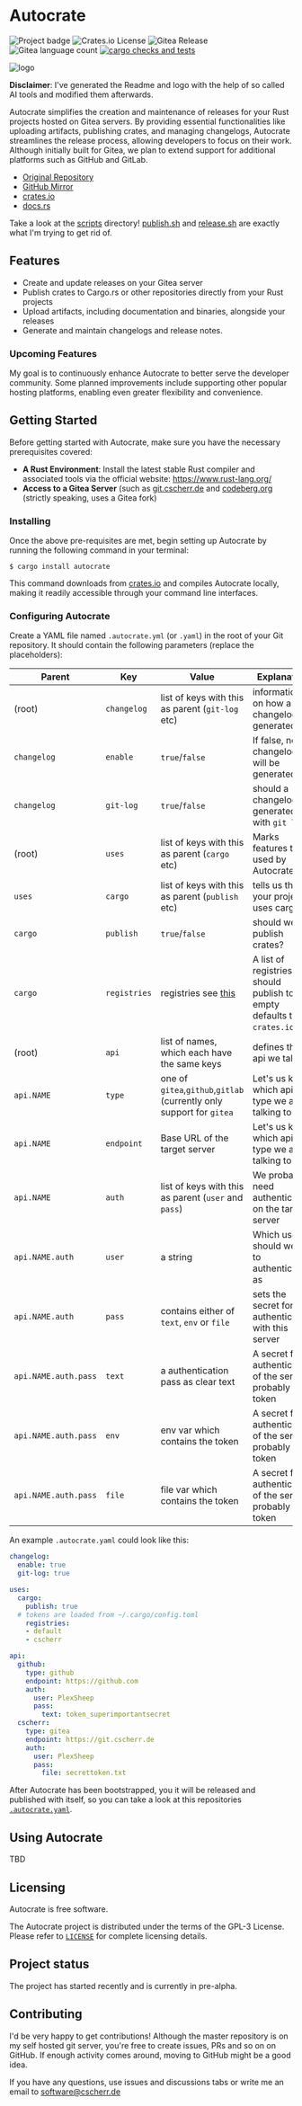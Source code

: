 # Autocrate

![Project badge](https://img.shields.io/badge/language-Rust-blue.svg)
![Crates.io License](https://img.shields.io/crates/l/autocrate)
![Gitea Release](https://img.shields.io/gitea/v/release/PlexSheep/autocrate?gitea_url=https%3A%2F%2Fgit.cscherr.de)
![Gitea language count](https://img.shields.io/gitea/languages/count/PlexSheep/autocrate?gitea_url=https%3A%2F%2Fgit.cscherr.de)
[![cargo checks and tests](https://github.com/PlexSheep/Autocrate/actions/workflows/cargo.yaml/badge.svg)](https://github.com/PlexSheep/Autocrate/actions/workflows/cargo.yaml)

![logo](data/media/autocrate.jpeg)

**Disclaimer**: I've generated the Readme and logo with the help of so called AI
tools and modified them afterwards.

Autocrate simplifies the creation and maintenance of releases for your Rust
projects hosted on Gitea servers. By providing essential functionalities
like uploading artifacts, publishing crates, and managing changelogs,
Autocrate streamlines the release process, allowing developers to focus on
their work. Although initially built for Gitea, we plan to extend support
for additional platforms such as GitHub and GitLab.

* [Original Repository](https://git.cscherr.de/PlexSheep/Autocrate)
* [GitHub Mirror](https://github.com/PlexSheep/Autocrate)
* [crates.io](https://crates.io/crates/autocrate)
* [docs.rs](https://docs.rs/crate/autocrate/)

Take a look at the [scripts](./scripts) directory! [publish.sh](scripts/publish.sh)
and [release.sh](scripts/release.sh) are exactly what I'm trying to get rid of.

## Features

* Create and update releases on your Gitea server
* Publish crates to Cargo.rs
or other repositories directly from your Rust projects
* Upload artifacts, including documentation and binaries, alongside your releases
* Generate and maintain changelogs and release notes.

### Upcoming Features

My goal is to continuously enhance Autocrate to better serve the developer
community. Some planned improvements include supporting other popular hosting
platforms, enabling even greater flexibility and convenience.

## Getting Started

Before getting started with Autocrate, make sure you have the necessary
prerequisites covered:

* **A Rust Environment**: Install the latest stable Rust compiler and
associated tools via the official website: <https://www.rust-lang.org/>
* **Access to a Gitea Server** (such as [git.cscherr.de](https://git.cscherr.de)
and [codeberg.org](https://codeberg.org) (strictly speaking, uses a Gitea fork)

### Installing

Once the above pre-requisites are met, begin setting up Autocrate by running
the following command in your terminal:

``` $ cargo install autocrate ```

This command downloads from [crates.io](https://crates.io) and compiles Autocrate
locally, making it readily accessible through your command line interfaces.

### Configuring Autocrate

Create a YAML file named `.autocrate.yml` (or `.yaml`) in the root of your Git
repository. It should contain the following parameters (replace the placeholders):

| Parent               | Key          | Value                                                                            | Explanation                                                                  |
|----------------------|--------------|----------------------------------------------------------------------------------|------------------------------------------------------------------------------|
| (root)               | `changelog`  | list of keys with this as parent (`git-log` etc)                                 | information on how a changelog is generated                                  |
| `changelog`          | `enable`     | `true`/`false`                                                                   | If false, no changelog will be generated                                     |
| `changelog`          | `git-log`    | `true`/`false`                                                                   | should a changelog be generated with `git log`?                              |
| (root)               | `uses`       | list of keys with this as parent (`cargo` etc)                                   | Marks features to be used by Autocrate                                       |
| `uses`               | `cargo`      | list of keys with this as parent (`publish` etc)                                 | tells us that your project uses cargo                                        |
| `cargo`              | `publish`    | `true`/`false`                                                                   | should we publish crates?                                                    |
| `cargo`              | `registries` | registries see [this](https://doc.rust-lang.org/cargo/reference/registries.html) | A list of registries we should publish to. If empty defaults to `crates.io`. |
| (root)               | `api`        | list of names, which each have the same keys                                     | defines the api we talk to                                                   |
| `api.NAME`           | `type`       | one of `gitea`,`github`,`gitlab` (currently only support for `gitea`             | Let's us know which api type we are talking to                               |
| `api.NAME`           | `endpoint`   | Base URL of the target server                                                    | Let's us know which api type we are talking to                               |
| `api.NAME`           | `auth`       | list of keys with this as parent (`user` and `pass`)                             | We probably need authentication on the target server                         |
| `api.NAME.auth`      | `user`       | a string                                                                         | Which user should we try to authenticate as                                  |
| `api.NAME.auth`      | `pass`       | contains either of `text`, `env` or `file`                                       | sets the secret for authentication with this server                          |
| `api.NAME.auth.pass` | `text`       | a authentication pass as clear text                                              | A secret for authentication of the server, probably a token                   |
| `api.NAME.auth.pass` | `env`        | env var which contains the token                                                 | A secret for authentication of the server, probably a token                   |
| `api.NAME.auth.pass` | `file`       | file var which contains the token                                                | A secret for authentication of the server, probably a token                   |

An example `.autocrate.yaml` could look like this:

```yaml
changelog:
  enable: true
  git-log: true

uses:
  cargo:
    publish: true
  # tokens are loaded from ~/.cargo/config.toml
    registries:
    - default
    - cscherr

api:
  github:
    type: github
    endpoint: https://github.com
    auth:
      user: PlexSheep
      pass:
        text: token_superimportantsecret
  cscherr:
    type: gitea
    endpoint: https://git.cscherr.de
    auth:
      user: PlexSheep
      pass:
        file: secrettoken.txt
```

After Autocrate has been bootstrapped, you it will be released and published
with itself, so you can take a look at this repositories
[`.autocrate.yaml`](./.autocrate.yaml).

## Using Autocrate

TBD

## Licensing

Autocrate is free software.

The Autocrate project is distributed under the terms of the GPL-3
License. Please refer to [`LICENSE`](./LICENSE) for complete licensing details.

## Project status

The project has started recently and is currently in pre-alpha.

## Contributing

I'd be very happy to get contributions! Although the master repository is on
my self hosted git server, you're free to create issues, PRs and so on on
GitHub. If enough activity comes around, moving to GitHub might be a good idea.

If you have any questions, use issues and discussions tabs or write me an email
to [software@cscherr.de](mailto:software@cscherr.de)

